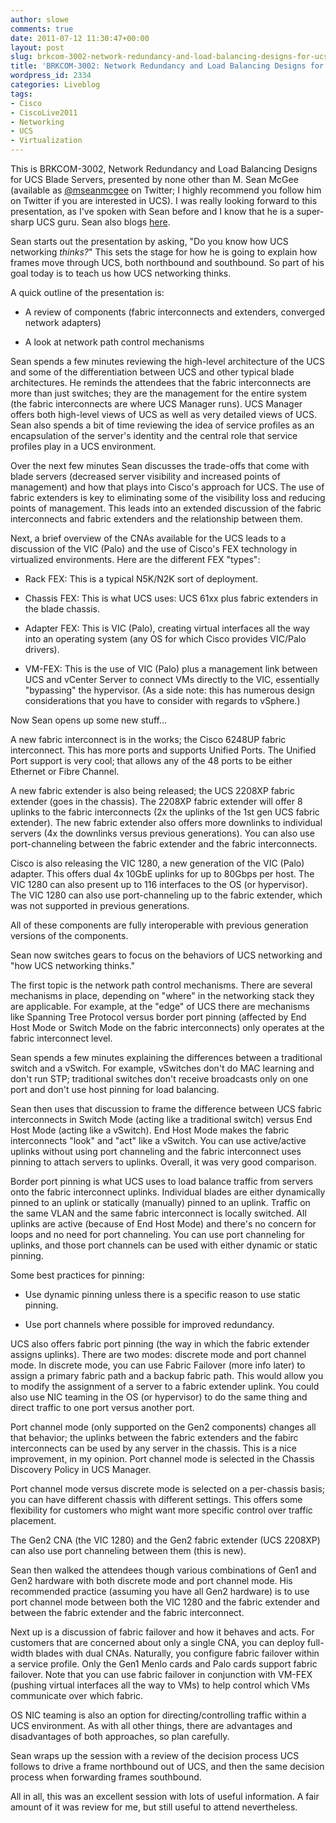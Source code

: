 ```yaml
---
author: slowe
comments: true
date: 2011-07-12 11:30:47+00:00
layout: post
slug: brkcom-3002-network-redundancy-and-load-balancing-designs-for-ucs-blade-servers
title: 'BRKCOM-3002: Network Redundancy and Load Balancing Designs for UCS Blade Servers'
wordpress_id: 2334
categories: Liveblog
tags:
- Cisco
- CiscoLive2011
- Networking
- UCS
- Virtualization
---
```


This is BRKCOM-3002, Network Redundancy and Load Balancing Designs for UCS Blade Servers, presented by none other than M. Sean McGee (available as [@mseanmcgee](http://twitter.com/mseanmcgee) on Twitter; I highly recommend you follow him on Twitter if you are interested in UCS). I was really looking forward to this presentation, as I've spoken with Sean before and I know that he is a super-sharp UCS guru. Sean also blogs [here](http://www.mseanmcgee.com/).

Sean starts out the presentation by asking, "Do you know how UCS networking _thinks?_" This sets the stage for how he is going to explain how frames move through UCS, both northbound and southbound. So part of his goal today is to teach us how UCS networking thinks.

A quick outline of the presentation is:

* A review of components (fabric interconnects and extenders, converged network adapters)

* A look at network path control mechanisms

Sean spends a few minutes reviewing the high-level architecture of the UCS and some of the differentiation between UCS and other typical blade architectures. He reminds the attendees that the fabric interconnects are more than just switches; they are the management for the entire system (the fabric interconnects are where UCS Manager runs). UCS Manager offers both high-level views of UCS as well as very detailed views of UCS. Sean also spends a bit of time reviewing the idea of service profiles as an encapsulation of the server's identity and the central role that service profiles play in a UCS environment.

Over the next few minutes Sean discusses the trade-offs that come with blade servers (decreased server visibility and increased points of management) and how that plays into Cisco's approach for UCS. The use of fabric extenders is key to eliminating some of the visibility loss and reducing points of management. This leads into an extended discussion of the fabric interconnects and fabric extenders and the relationship between them.

Next, a brief overview of the CNAs available for the UCS leads to a discussion of the VIC (Palo) and the use of Cisco's FEX technology in virtualized environments. Here are the different FEX "types":

* Rack FEX: This is a typical N5K/N2K sort of deployment.

* Chassis FEX: This is what UCS uses: UCS 61xx plus fabric extenders in the blade chassis.

* Adapter FEX: This is VIC (Palo), creating virtual interfaces all the way into an operating system (any OS for which Cisco provides VIC/Palo drivers).

* VM-FEX: This is the use of VIC (Palo) plus a management link between UCS and vCenter Server to connect VMs directly to the VIC, essentially "bypassing" the hypervisor. (As a side note: this has numerous design considerations that you have to consider with regards to vSphere.)

Now Sean opens up some new stuff...

A new fabric interconnect is in the works; the Cisco 6248UP fabric interconnect. This has more ports and supports Unified Ports. The Unified Port support is very cool; that allows any of the 48 ports to be either Ethernet or Fibre Channel.

A new fabric extender is also being released; the UCS 2208XP fabric extender (goes in the chassis). The 2208XP fabric extender will offer 8 uplinks to the fabric interconnects (2x the uplinks of the 1st gen UCS fabric extender). The new fabric extender also offers more downlinks to individual servers (4x the downlinks versus previous generations). You can also use port-channeling between the fabric extender and the fabric interconnects.

Cisco is also releasing the VIC 1280, a new generation of the VIC (Palo) adapter. This offers dual 4x 10GbE uplinks for up to 80Gbps per host. The VIC 1280 can also present up to 116 interfaces to the OS (or hypervisor). The VIC 1280 can also use port-channeling up to the fabric extender, which was not supported in previous generations.

All of these components are fully interoperable with previous generation versions of the components.

Sean now switches gears to focus on the behaviors of UCS networking and "how UCS networking thinks."

The first topic is the network path control mechanisms. There are several mechanisms in place, depending on "where" in the networking stack they are applicable. For example, at the "edge" of UCS there are mechanisms like Spanning Tree Protocol versus border port pinning (affected by End Host Mode or Switch Mode on the fabric interconnects) only operates at the fabric interconnect level.

Sean spends a few minutes explaining the differences between a traditional switch and a vSwitch. For example, vSwitches don't do MAC learning and don't run STP; traditional switches don't receive broadcasts only on one port and don't use host pinning for load balancing.

Sean then uses that discussion to frame the difference between UCS fabric interconnects in Switch Mode (acting like a traditional switch) versus End Host Mode (acting like a vSwitch). End Host Mode makes the fabric interconnects "look" and "act" like a vSwitch. You can use active/active uplinks without using port channeling and the fabric interconnect uses pinning to attach servers to uplinks. Overall, it was  very good comparison.

Border port pinning is what UCS uses to load balance traffic from servers onto the fabric interconnect uplinks. Individual blades are either dynamically pinned to an uplink or statically (manually) pinned to an uplink. Traffic on the same VLAN and the same fabric interconnect is locally switched. All uplinks are active (because of End Host Mode) and there's no concern for loops and no need for port channeling. You can use port channeling for uplinks, and those port channels can be used with either dynamic or static pinning.

Some best practices for pinning:

* Use dynamic pinning unless there is a specific reason to use static pinning.

* Use port channels where possible for improved redundancy.

UCS also offers fabric port pinning (the way in which the fabric extender assigns uplinks). There are two modes: discrete mode and port channel mode. In discrete mode, you can use Fabric Failover (more info later) to assign a primary fabric path and a backup fabric path. This would allow you to modify the assignment of a server to a fabric extender uplink. You could also use NIC teaming in the OS (or hypervisor) to do the same thing and direct traffic to one port versus another port.

Port channel mode (only supported on the Gen2 components) changes all that behavior; the uplinks between the fabric extenders and the fabirc interconnects can be used by any server in the chassis. This is a nice improvement, in my opinion. Port channel mode is selected in the Chassis Discovery Policy in UCS Manager.

Port channel mode versus discrete mode is selected on a per-chassis basis; you can have different chassis with different settings. This offers some flexibility for customers who might want more specific control over traffic placement.

The Gen2 CNA (the VIC 1280) and the Gen2 fabric extender (UCS 2208XP) can also use port channeling between them (this is new).

Sean then walked the attendees though various combinations of Gen1 and Gen2 hardware with both discrete mode and port channel mode. His recommended practice (assuming you have all Gen2 hardware) is to use port channel mode between both the VIC 1280 and the fabric extender and between the fabric extender and the fabric interconnect.

Next up is a discussion of fabric failover and how it behaves and acts. For customers that are concerned about only a single CNA, you can deploy full-width blades with dual CNAs. Naturally, you configure fabric failover within a service profile. Only the Gen1 Menlo cards and Palo cards support fabric failover. Note that you can use fabric failover in conjunction with VM-FEX (pushing virtual interfaces all the way to VMs) to help control which VMs communicate over which fabric.

OS NIC teaming is also an option for directing/controlling traffic within a UCS environment. As with all other things, there are advantages and disadvantages of both approaches, so plan carefully.

Sean wraps up the session with a review of the decision process UCS follows to drive a frame northbound out of UCS, and then the same decision process when forwarding frames southbound.

All in all, this was an excellent session with lots of useful information. A fair amount of it was review for me, but still useful to attend nevertheless.
